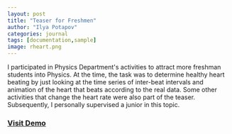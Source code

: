 ```yaml
---
layout: post
title: "Teaser for Freshmen"
author: "Ilya Potapov"
categories: journal
tags: [documentation,sample]
image: rheart.png
---
```


I participated in Physics Department's activities to attract more
freshman students into Physics. At the time, the task was to determine
healthy heart beating by just looking at the time series of inter-beat
intervals and animation of the heart that beats according to the real
data. Some other activities that change the heart rate were also part
of the teaser. Subsequently, I personally supervised a junior in this
topic.

### [Visit Demo](https://inuritdino.github.io/HeartBeating)

